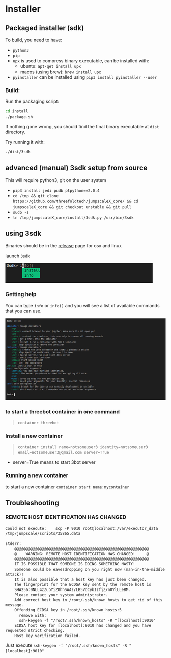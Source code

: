# Installer



## Packaged installer (sdk)

To build, you need to have:
* `python3`
* `pip`
* `upx` is used to compress binary executable, can be installed with:
    * ubuntu: `apt-get install upx`
    * macos (using brew): `brew install upx`
* `pyinstaller` can be installed using `pip3 install pyinstaller --user`



### Build:

Run the packaging script:

```bash
cd install
./package.sh
```

If nothing gone wrong, you should find the final binary executable at `dist` directory.

Try running it with:

```bash
./dist/3sdk
```

## advanced (manual) 3sdk setup from source
This will require python3, git on the user system 

- `pip3 install jedi pudb ptpython==2.0.4`
- `cd /tmp && git clone https://github.com/threefoldtech/jumpscaleX_core/ && cd jumpscaleX_core && git checkout unstable && git pull`
- `sudo -s`
- `ln /tmp/jumpscaleX_core/install/3sdk.py /usr/bin/3sdk`
 


## using 3sdk

Binaries should be in the [release](https://github.com/threefoldtech/jumpscaleX_core/releases/tag/v10.4-rc4) page for osx and linux 

launch `3sdk`

![](images/3sdk2.png)

### Getting help

You can type `info` or `info()` and you will see a list of available commands that you can use.

![](images/3sdk3.png)


### to start a threebot container in one command


> `container threebot`


### Install a new container
> `container install name=notsomeuser3 identity=notsomeuser3 email=notsomeuser3@gmail.com server=True`

- server=True means to start 3bot server




### Running a new container

to start a new container `container start name:mycontainer`	



## Troubleshooting

### REMOTE HOST IDENTIFICATION HAS CHANGED

```
Could not execute:    scp -P 9010 root@localhost:/var/executor_data /tmp/jumpscale/scripts/35865.data

stderr:
    @@@@@@@@@@@@@@@@@@@@@@@@@@@@@@@@@@@@@@@@@@@@@@@@@@@@@@@@@@@
    @    WARNING: REMOTE HOST IDENTIFICATION HAS CHANGED!     @
    @@@@@@@@@@@@@@@@@@@@@@@@@@@@@@@@@@@@@@@@@@@@@@@@@@@@@@@@@@@
    IT IS POSSIBLE THAT SOMEONE IS DOING SOMETHING NASTY!
    Someone could be eavesdropping on you right now (man-in-the-middle attack)!
    It is also possible that a host key has just been changed.
    The fingerprint for the ECDSA key sent by the remote host is
    SHA256:0NLL4zZubYiZ0hhSWAz/LB5VdCybIzfjZ/n0YlLLeBM.
    Please contact your system administrator.
    Add correct host key in /root/.ssh/known_hosts to get rid of this message.
    Offending ECDSA key in /root/.ssh/known_hosts:5
      remove with:
      ssh-keygen -f "/root/.ssh/known_hosts" -R "[localhost]:9010"
    ECDSA host key for [localhost]:9010 has changed and you have requested strict checking.
    Host key verification failed.
```
Just execute `ssh-keygen -f "/root/.ssh/known_hosts" -R "[localhost]:9010"`
